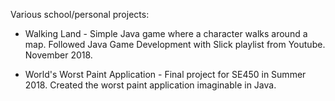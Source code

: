 Various school/personal projects:

* Walking Land - Simple Java game where a character walks around a map.  Followed Java Game Development with Slick playlist from Youtube.  November 2018.

* World's Worst Paint Application - Final project for SE450 in Summer 2018. Created the worst paint application imaginable in Java.
